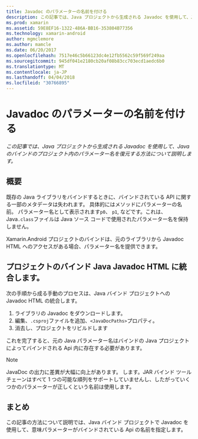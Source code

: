 ```yaml
---
title: Javadoc のパラメーターの名前を付ける
description: この記事では、Java プロジェクトから生成される Javadoc を使用して、Java のバインドのプロジェクト内のパラメーター名を復元する方法について説明します。
ms.prod: xamarin
ms.assetid: 59E8EF16-1322-486A-BB16-353804B77356
ms.technology: xamarin-android
author: mgmclemore
ms.author: mamcle
ms.date: 06/20/2017
ms.openlocfilehash: 7517e46c5b66123dc4e12fb5562c59f569f249aa
ms.sourcegitcommit: 945df041e2180cb20af08b83cc703ecd1aedc6b0
ms.translationtype: MT
ms.contentlocale: ja-JP
ms.lasthandoff: 04/04/2018
ms.locfileid: "30766895"
---
```

# <a name="naming-parameters-with-javadoc"></a>Javadoc のパラメーターの名前を付ける

_この記事では、Java プロジェクトから生成される Javadoc を使用して、Java のバインドのプロジェクト内のパラメーター名を復元する方法について説明します。_


## <a name="overview"></a>概要

既存の Java ライブラリをバインドするときに、バインドされている API に関する一部のメタデータは失われます。 具体的にはメソッドにパラメーターの名前。 パラメーター名として表示されます`p0`、 `p1`, などです。これは、Java`.class`ファイルは Java ソース コードで使用されたパラメーター名を保持しません。 

Xamarin.Android プロジェクトのバインドは、元のライブラリから Javadoc HTML へのアクセスがある場合、パラメーター名を提供できます。 

## <a name="integrating-javadoc-html-into-a-java-binding-project"></a>プロジェクトのバインド Java Javadoc HTML に統合します。

次の手順から成る手動のプロセスは、Java バインド プロジェクトへの Javadoc HTML の統合します。 

1.  ライブラリの Javadoc をダウンロードします。
2.  編集、`.csproj`ファイルを追加、`<JavaDocPaths>`プロパティ。
3.  消去し、プロジェクトをリビルドします

これを完了すると、元の Java パラメーター名はバインドの Java プロジェクトによってバインドされる Api 内に存在する必要があります。 


> [!NOTE]
> JavaDoc の出力に差異が大幅に向上があります。 します。JAR バインド ツール チェーンはすべて 1 つの可能な順列をサポートしていませんし、したがっていくつかのパラメーターが正しくという名前は使用します。


## <a name="summary"></a>まとめ

この記事の方法について説明では、Java バインド プロジェクトで Javadoc を使用して、意味パラメーターがバインドされている Api の名前を指定します。 

